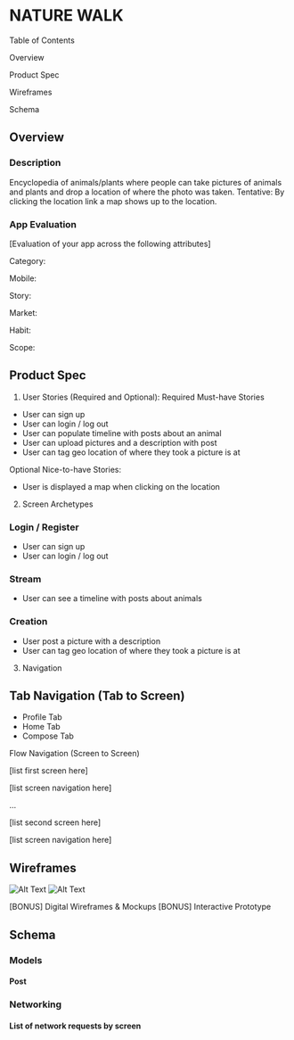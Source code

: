 
# NATURE WALK

Table of Contents

Overview

Product Spec

Wireframes

Schema

## Overview

### Description
Encyclopedia of animals/plants where people can take pictures of animals and plants and drop a location of where the photo was taken. Tentative: By clicking the location link a map shows up to the location.

### App Evaluation
[Evaluation of your app across the following attributes]

Category:

Mobile:

Story:

Market:

Habit:

Scope:

## Product Spec
1. User Stories (Required and Optional):
Required Must-have Stories

- User can sign up
- User can login / log out
- User can populate timeline with posts about an animal
- User can upload pictures and a description with post
- User can tag geo location of where they took a picture is at

Optional Nice-to-have Stories:
- User is displayed a map when clicking on the location


2. Screen Archetypes

### Login / Register

- User can sign up
- User can login / log out

### Stream
- User can see a timeline with posts about animals

### Creation

- User post a picture with a description
- User can tag geo location of where they took a picture is at

3. Navigation

## Tab Navigation (Tab to Screen)

- Profile Tab
- Home Tab
- Compose Tab

Flow Navigation (Screen to Screen)

[list first screen here]

[list screen navigation here]

…

[list second screen here]

[list screen navigation here]


## Wireframes
![Alt Text](https://github.com/NatureEncyclopedia/NatureEncyclopedia/blob/main/WireFrame1.PNG)
![Alt Text](https://github.com/NatureEncyclopedia/NatureEncyclopedia/blob/main/Wireframe2.PNG)


[BONUS] Digital Wireframes & Mockups
[BONUS] Interactive Prototype
## Schema 
### Models
#### Post


### Networking
#### List of network requests by screen
  
